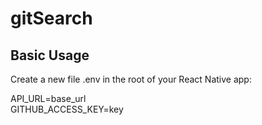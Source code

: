 # gitSearch

## Basic Usage
<p>Create a new file .env in the root of your React Native app:<p>

API_URL=base_url <br/>
GITHUB_ACCESS_KEY=key
